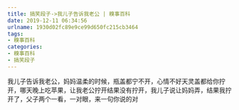 ```yaml
---
title: 搞笑段子->我儿子告诉我老公 | 糗事百科
date: 2019-12-11 06:34:56
urlname: 1930d02fc89e9ce99d650fc215cb3464
tags: 
- 糗事百科
categories:
- 糗事百科
- 搞笑段子
---
```

我儿子告诉我老公，妈妈温柔的时候，瓶盖都宁不开，心情不好天灵盖都给你拧开，哪天晚上吃苹果，让我老公拧开结果没有拧开，我儿子说让妈妈弄，结果我拧开了，父子两个一看，一对眼，来一句你说的对


